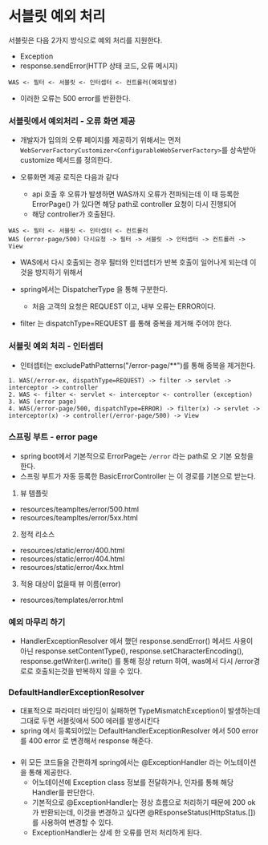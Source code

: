 # 서블릿 예외 처리

서블릿은 다음 2가지 방식으로 예외 처리를 지원한다.
- Exception
- response.sendError(HTTP 상태 코드, 오류 메시지)


```
WAS <- 필터 <- 서블릿 <- 인터셉터 <- 컨트롤러(예외발생)
```

- 이러한 오류는 500 error를 반환한다.


### 서블릿에서 예외처리 - 오류 화면 제공

- 개발자가 임의의 오류 페이지를 제공하기 위해서는 먼저 `WebServerFactoryCustomizer<ConfigurableWebServerFactory>`를 
   상속받아 customize 메서드를 정의한다. 

- 오류화면 제공 로직은 다음과 같다
  - api 호출 후 오류가 발생하면 WAS까지 오류가 전파되는데 이 때 등록한 ErrorPage() 가 있다면 해당 path로 controller 요청이 다시 진행되어
  - 해당 controller가 호출된다.

```
WAS <- 필터 <- 서블릿 <- 인터셉터 <- 컨트롤러
WAS (error-page/500) 다시요청 -> 필터 -> 서블릿 -> 인터셉터 -> 컨트롤러 -> View
```

- WAS에서 다시 호출되는 경우 필터와 인터셉터가 반복 호출이 일어나게 되는데 이것을 방지하기 위해서
- spring에서는 DispatcherType 을 통해 구분한다.
  - 처음 고객의 요청은 REQUEST 이고, 내부 오류는 ERROR이다.

- filter 는 dispatchType=REQUEST 를 통해 중복을 제거해 주어야 한다.

### 서블릿 예외 처리 - 인터셉터
- 인터셉터는 excludePathPatterns("/error-page/**")를 통해 중복을 제거한다.

```
1. WAS(/error-ex, dispathType=REQUEST) -> filter -> servlet -> interceptor -> controller
2. WAS <- filter <- servlet <- interceptor <- controller (exception)
3. WAS (error page) 
4. WAS(/error-page/500, dispatchType=ERROR) -> filter(x) -> servlet -> interceptor(x) -> controller(/error-page/500) -> View
```

### 스프링 부트 - error page
- spring boot에서 기본적으로 ErrorPage는 `/error` 라는 path로 오 기본 요청을 한다.
- 스프링 부트가 자동 등록한 BasicErrorController 는 이 경로를 기본으로 받는다.

1. 뷰 템플릿
- resources/teampltes/error/500.html
- resources/teampltes/error/5xx.html
2. 정적 리소스
- resources/static/error/400.html
- resources/static/error/404.html
- resources/static/error/4xx.html

3. 적용 대상이 없을때 뷰 이름(error)
- resources/templates/error.html


### 예외 마무리 하기

- HandlerExceptionResolver 에서 했던 response.sendError() 메서드 사용이 아닌
    response.setContentType(), response.setCharacterEncoding(), response.getWriter().write()
    를 통해 정상 return 하여, was에서 다시 /error경로로 호출되는것을 반복하지 않을 수 있다.

  

### DefaultHandlerExceptionResolver
- 대표적으로 파라미터 바인딩이 실패하면 TypeMismatchException이 발생하는데 그대로 두면 서블릿에서 500 에러를 발생시킨다
- spring 에서 등록되어있는 DefaultHandlerExceptionResolver 에서 500 error 를 400 error 로 변경해서 response 해준다.


### 
- 위 모든 코드들을 간편하게 spring에서는 @ExceptionHandler 라는 어노테이션을 통해 제공한다.
  - 어노테이션에 Exception class 정보를 전달하거나, 인자를 통해 해당 Handler를 판단한다.
  - 기본적으로 @ExceptionHandler는 정상 흐름으로 처리하기 때문에 200 ok 가 반환되는데, 
    이것을 변경하고 싶다면 @REsponseStatus(HttpStatus.[]) 를 사용하여 변경할 수 있다.
  - ExceptionHandler는 상세 한 오류를 먼저 처리하게 된다.

    

